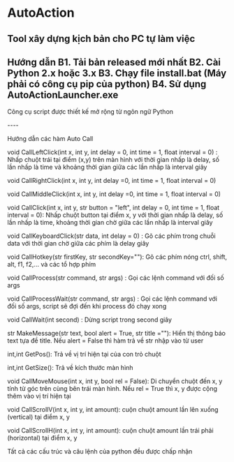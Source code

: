 # AutoAction
Tool xây dựng kịch bản cho PC tự làm việc
----
Hướng dẫn
B1. Tải bản released mới nhất
B2. Cài Python 2.x hoặc 3.x
B3. Chạy file install.bat (Máy phải có công cụ pip của python)
B4. Sử dụng AutoActionLauncher.exe
----
<p>
  Công cụ script được thiết kế mở rộng từ ngôn ngữ Python
 </p>
----
<p>Hướng dẫn các hàm Auto Call</p>
<p>void CallLeftClick(int x, int y, int delay = 0, int time = 1, float interval = 0) : Nhấp chuột trái tại điểm (x,y) trên màn hình với thời gian nhấp là delay, số lần nhấp là time và khoảng thời gian giữa các lần nhấp là interval giây</p>
<p>void CallRightClick(int x, int y, int delay =0, int time = 1, float interval = 0)</p>
<p>void CallMiddleClick(int x, int y, int delay =0, int time = 1, float interval = 0)</p>
<p>void CallClick(int x, int y, str button = "left", int delay = 0, int time = 1, float interval = 0): Nhấp chuột button tại điểm x, y với thời gian nhấp là delay, số lần nhấp là time, khoảng thời gian chờ giữa các lần nhấp là interval giây</p>
<p>void CallKeyboardClick(str data, int delay = 0) : Gõ các phím trong chuỗi data với thời gian chờ giữa các phím là delay giây</p>
<p>void CallHotkey(str firstKey, str secondKey=""): Gõ các phím nóng ctrl, shift, alt, f1, f2,... và các tổ hợp phím</p>
<p>void CallProcess(str command, str args) : Gọi các lệnh command với đối số args</p>
<p>void CallProcessWait(str command, str args) : Gọi các lệnh command với đối số args, script sẽ đợi đến khi process đó chạy xong</p>
<p>void CallWait(int second) : Dừng script trong second giây</p>
<p>str MakeMessage(str text, bool alert = True, str title =""): Hiển thị thông báo text tựa đề title. Nếu alert = False thì hàm trả về str nhập vào từ user</>
<p>int,int GetPos():  Trả về vị trí hiện tại của con trỏ chuột</p>
<p>int,int GetSize(): Trả về kích thước màn hình</p>
<p>void CallMoveMouse(int x, int y, bool rel = False): Di chuyển chuột đến x, y tính từ góc trên cùng bên trái màn hình. Nếu rel = True thì x, y được cộng thêm vào vị trí hiện tại</p>
<p>void CallScrollV(int x, int y, int amount): cuộn chuột amount lần lên xuống (vertical) tại điểm x, y</p>
<p>void CallScrollH(int x, int y, int amount): cuộn chuột amount lần trái phải (horizontal) tại điểm x, y</p>
<p>Tất cả các cấu trúc và câu lệnh của python đều được chấp nhận</p>
